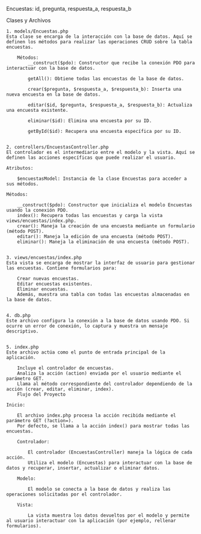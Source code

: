 Encuestas: 
id, pregunta, respuesta_a, respuesta_b

Clases y Archivos

    1. models/Encuestas.php
    Esta clase se encarga de la interacción con la base de datos. Aquí se definen los métodos para realizar las operaciones CRUD sobre la tabla encuestas.

        Métodos:
            __construct($pdo): Constructor que recibe la conexión PDO para interactuar con la base de datos.

            getAll(): Obtiene todas las encuestas de la base de datos.

            crear($pregunta, $respuesta_a, $respuesta_b): Inserta una nueva encuesta en la base de datos.

            editar($id, $pregunta, $respuesta_a, $respuesta_b): Actualiza una encuesta existente.

            eliminar($id): Elimina una encuesta por su ID.

            getById($id): Recupera una encuesta específica por su ID.


    2. controllers/EncuestasController.php
    El controlador es el intermediario entre el modelo y la vista. Aquí se definen las acciones específicas que puede realizar el usuario.

    Atributos:

        $encuestasModel: Instancia de la clase Encuestas para acceder a sus métodos.

    Métodos:

        __construct($pdo): Constructor que inicializa el modelo Encuestas usando la conexión PDO.
        index(): Recupera todas las encuestas y carga la vista views/encuestas/index.php.
        crear(): Maneja la creación de una encuesta mediante un formulario (método POST).
        editar(): Maneja la edición de una encuesta (método POST).
        eliminar(): Maneja la eliminación de una encuesta (método POST).


    3. views/encuestas/index.php
    Esta vista se encarga de mostrar la interfaz de usuario para gestionar las encuestas. Contiene formularios para:

        Crear nuevas encuestas.
        Editar encuestas existentes.
        Eliminar encuestas.
        Además, muestra una tabla con todas las encuestas almacenadas en la base de datos.


    4. db.php
    Este archivo configura la conexión a la base de datos usando PDO. Si ocurre un error de conexión, lo captura y muestra un mensaje descriptivo.


    5. index.php
    Este archivo actúa como el punto de entrada principal de la aplicación.

        Incluye el controlador de encuestas.
        Analiza la acción (action) enviada por el usuario mediante el parámetro GET.
        Llama al método correspondiente del controlador dependiendo de la acción (crear, editar, eliminar, index).
        Flujo del Proyecto

    Inicio:

        El archivo index.php procesa la acción recibida mediante el parámetro GET (?action=).
        Por defecto, se llama a la acción index() para mostrar todas las encuestas.

        Controlador:

            El controlador (EncuestasController) maneja la lógica de cada acción.
            Utiliza el modelo (Encuestas) para interactuar con la base de datos y recuperar, insertar, actualizar o eliminar datos.

        Modelo:

            El modelo se conecta a la base de datos y realiza las operaciones solicitadas por el controlador.

        Vista:

            La vista muestra los datos devueltos por el modelo y permite al usuario interactuar con la aplicación (por ejemplo, rellenar formularios).